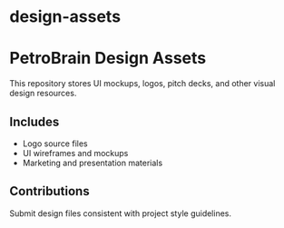 # design-assets
# PetroBrain Design Assets

This repository stores UI mockups, logos, pitch decks, and other visual design resources.

## Includes

- Logo source files
- UI wireframes and mockups
- Marketing and presentation materials

## Contributions

Submit design files consistent with project style guidelines.


